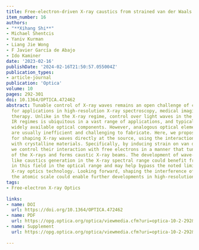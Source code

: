 ```yaml
---
title: Free-electron-driven X-ray caustics from strained van der Waals materials
item_number: 16
authors:
- "**Xihang Shi**"
- Michael Shentcis
- Yaniv Kurman
- Liang Jie Wong
- F Javier García de Abajo
- Ido Kaminer
date: '2023-02-16'
publishDate: '2024-02-16T21:50:57.055004Z'
publication_types:
- article-journal
publication: 'Optica'
volume: 10
pages: 292-301
doi: 10.1364/OPTICA.472462
abstract: Tunable control of X-ray waves remains an open challenge of critical importance
  for applications in high-resolution X-ray spectroscopy, medical imaging, and radiation
  therapy. Unlike in the X-ray regime, control over light waves in the visible and
  IR regimes is ubiquitous in a vast range of applications, and typically relies on
  widely available optical components. However, analogous optical elements for X-rays
  are usually inefficient and challenging to fabricate. Here, we propose a method
  for shaping X-ray waves directly at the source, using the interaction of free electrons
  with crystalline materials. Specifically, by inducing strain on van der Waals materials,
  we control their interaction with free electrons in a manner that tunes the emissions
  of the X-rays and forms caustic X-ray beams. The development of wave-shaping concepts
  like caustics generation in the X-ray spectral range could benefit from achievements
  in this field in the optical range and may help bypass the noted limits of current
  X-ray optics technology. Looking forward, shaping the interference of X-rays at
  the atomic scale could enable further developments in high-resolution X-ray science.
tags:
- Free-electron X-ray Optics
  
links:
- name: DOI
  url: https://doi.org/10.1364/OPTICA.472462
- name: PDF
  url: https://opg.optica.org/optica/viewmedia.cfm?uri=optica-10-2-292&seq=0
- name: Supplement
  url: https://opg.optica.org/optica/viewmedia.cfm?uri=optica-10-2-292&seq=s001
  
---
```

